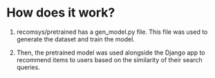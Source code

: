 # How does it work? 
1. recomsys/pretrained has a gen_model.py file. This file was used to generate the dataset and train the model.

2. Then, the pretrained model was used alongside the Django app to recommend items to users based on the similarity of their search queries.